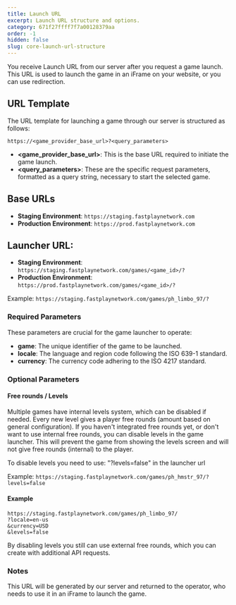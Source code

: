 ```yaml
---
title: Launch URL
excerpt: Launch URL structure and options.
category: 671f27ffff7f7a00128379aa
order: -1
hidden: false
slug: core-launch-url-structure
---
```


You receive Launch URL from our server after you request a game launch. 
This URL is used to launch the game in an iFrame on your website, or you can use redirection.

## URL Template

The URL template for launching a game through our server is structured as follows:

```
https://<game_provider_base_url>?<query_parameters>
```

- **\<game_provider_base_url>**: This is the base URL required to initiate the game launch.
- **\<query_parameters>**: These are the specific request parameters, formatted as a query string, necessary to start the selected game.

## Base URLs

- **Staging Environment**: `https://staging.fastplaynetwork.com`
- **Production Environment**: `https://prod.fastplaynetwork.com`

## Launcher URL:
- **Staging Environment**: `https://staging.fastplaynetwork.com/games/<game_id>/?`
- **Production Environment**: `https://prod.fastplaynetwork.com/games/<game_id>/?`

Example: `https://staging.fastplaynetwork.com/games/ph_limbo_97/?`

### Required Parameters

These parameters are crucial for the game launcher to operate:

- **game**: The unique identifier of the game to be launched.
- **locale**: The language and region code following the ISO 639-1 standard.
- **currency**: The currency code adhering to the ISO 4217 standard.

### Optional Parameters
#### Free rounds / Levels

Multiple games have internal levels system, which can be disabled if needed. Every new level gives a player free rounds (amount based on general configuration). 
If you haven't integrated free rounds yet, or don't want to use internal free rounds, you can disable levels in the game launcher. This will prevent the game from showing the levels screen and will not give free rounds (internal) to the player. 

To disable levels you need to use: "?levels=false" in the launcher url

Example:
 `https://staging.fastplaynetwork.com/games/ph_hmstr_97/?levels=false`

#### Example

```
https://staging.fastplaynetwork.com/games/ph_limbo_97/
?locale=en-us
&currency=USD
&levels=false
```

By disabling levels you still can use external free rounds, which you can create with additional API requests.

### Notes

This URL will be generated by our server and returned to the operator, who needs to use it in an iFrame to launch the game.
